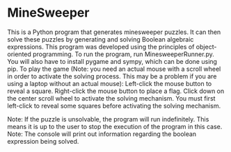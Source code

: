 # MineSweeper
This is a Python program that generates minesweeper puzzles. It can then solve these puzzles by generating and solving Boolean algebraic expressions. This program was developed using the principles of object-oriented programming.
To run the program, run MinesweeperRunner.py. You will also have to install pygame and sympy, which can be done using pip.
To play the game (Note: you need an actual mouse with a scroll wheel in order to activate the solving process. This may be a problem if you are using a laptop without an actual mouse):
  Left-click the mouse button to reveal a square.
  Right-click the mouse button to place a flag.
  Click down on the center scroll wheel to activate the solving mechanism. You must first left-click to reveal some squares before activating the solving mechanism.

Note: If the puzzle is unsolvable, the program will run indefinitely. This means it is up to the user to stop the execution of the program in this case.
Note: The console will print out information regarding the boolean expression being solved.
